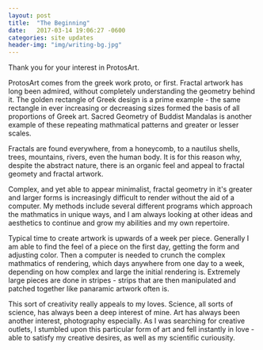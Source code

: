 ```yaml
---
layout: post
title:  "The Beginning"
date:   2017-03-14 19:06:27 -0600
categories: site updates
header-img: "img/writing-bg.jpg"
---
```

Thank you for your interest in ProtosArt.

ProtosArt comes from the greek work proto, or first.  Fractal artwork has long been admired, without completely understanding the geometry behind it.  The golden rectangle of Greek design is a prime example - the same rectangle in ever increasing or decreasing sizes formed the basis of all proportions of Greek art.  Sacred Geometry of Buddist Mandalas is another example of these repeating mathmatical patterns and greater or lesser scales.

Fractals are found everywhere, from a honeycomb, to a nautilus shells, trees, mountains, rivers, even the human body.  It is for this reason why, despite the abstract nature, there is an organic feel and appeal to fractal geomety and fractal artwork.

Complex, and yet able to appear minimalist, fractal geometry in it's greater and larger forms is increasingly difficult to render without the aid of a computer.  My methods include several different programs which approach the mathmatics in unique ways, and I am always looking at other ideas and aesthetics to continue and grow my abilities and my own repertoire.

Typical time to create artwork is upwards of a week per piece.  Generally I am able to find the feel of a piece on the first day, getting the form and adjusting color.  Then a computer is needed to crunch the complex mathmatics of rendering, which days anywhere from one day to a week, depending on how complex and large the initial rendering is.  Extremely large pieces are done in stripes - strips that are then manipulated and patched together like panaramic artwork often is.

This sort of creativity really appeals to my loves.  Science, all sorts of science, has always been a deep interest of mine.  Art has always been another interest, photography especially.  As I was searching for creative outlets, I stumbled upon this particular form of art and fell instantly in love - able to satisfy my creative desires, as well as my scientific curiousity.